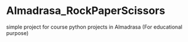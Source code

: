 # Almadrasa_RockPaperScissors
simple project for course python projects in Almadrasa (For educational purpose)

